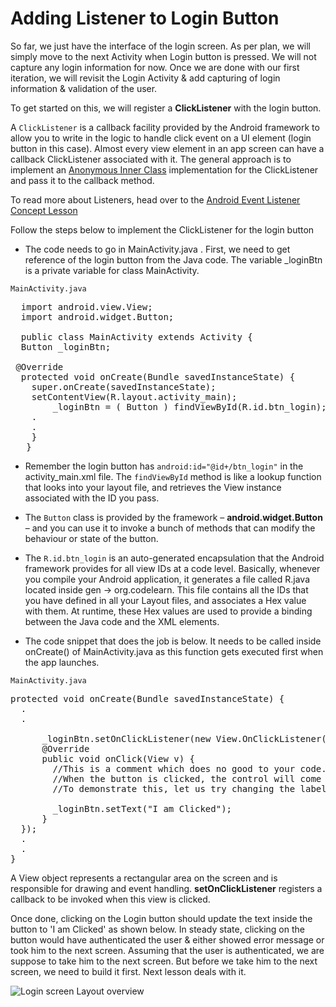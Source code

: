 # Adding Listener to Login Button 

So far, we just have the interface of the login screen. As per plan, we will simply move to the next Activity when Login button is pressed. We will not capture any login information for now. Once we are done with our first iteration, we will revisit the Login Activity & add capturing of login information & validation of the user. 

To get started on this, we will register a **ClickListener** with the login button. 

A `ClickListener` is a callback facility provided by the Android framework to allow you to write in the logic to handle click event on a UI element (login button in this case). Almost every view element in an app screen can have a callback ClickListener associated with it. The general approach is to implement an [Anonymous Inner Class](http://docs.oracle.com/javase/tutorial/java/javaOO/anonymousclasses.html) implementation for the ClickListener and pass it to the callback method.

To read more about Listeners, head over to the [Android Event Listener Concept Lesson]()

Follow the steps below to implement the ClickListener for the login button

* The code needs to go in MainActivity.java . First, we need to get reference of the login button from the Java code. The variable _loginBtn is a private variable for class MainActivity.

`MainActivity.java`
<pre>
  import android.view.View;
  import android.widget.Button;

  public class MainActivity extends Activity {
  Button _loginBtn;

 @Override
  protected void onCreate(Bundle savedInstanceState) {
	super.onCreate(savedInstanceState);
	setContentView(R.layout.activity_main);<span class="highlight">
        _loginBtn = ( Button ) findViewById(R.id.btn_login);</span>
	.
	.
	}
   }	
</pre>
* Remember the login button has `android:id="@id+/btn_login"` in the activity_main.xml file. The `findViewById` method is like a lookup function that looks into your layout file, and retrieves the View instance associated with the ID you pass.

* The `Button` class is provided by the framework &ndash; **android.widget.Button** &ndash; and you can use it to invoke a bunch of methods that can modify the behaviour or state of the button. 

* The `R.id.btn_login` is an auto-generated encapsulation that the Android framework provides for all view IDs at a code level. Basically, whenever you compile your Android application, it generates a file called R.java located inside gen -> org.codelearn. This file contains all the IDs that you have defined in all your Layout files, and associates a Hex value with them. At runtime, these Hex values are used to provide a binding between the Java code and the XML elements.

* The code snippet that does the job is below. It needs to be called inside onCreate() of MainActivity.java as this function gets executed first when the app launches. 

`MainActivity.java`
<pre>
protected void onCreate(Bundle savedInstanceState) {
  .
  .

     <span class="highlight"> _loginBtn.setOnClickListener(new View.OnClickListener() {
      @Override
      public void onClick(View v) {
  		//This is a comment which does no good to your code. Feel free to remove it after you copy pasted.
		//When the button is clicked, the control will come to this method.
		//To demonstrate this, let us try changing the label of the Button from 'Login' to 'I am clicked'
		
		_loginBtn.setText("I am Clicked");
      }
  });</span>
  .
  .
}
</pre>

A View object represents a rectangular area on the screen and is responsible for drawing and event handling. **setOnClickListener** registers a callback to be invoked when this view is clicked.

Once done, clicking on the Login button should update the text inside the button to 'I am Clicked' as shown below. In steady state, clicking on the button would have authenticated the user & either showed error message or took him to the next screen. Assuming that the user is authenticated, we are suppose to take him to the next screen. But before we take him to the next screen, we need to build it first. Next lesson deals with it.

![Login screen Layout overview](/assets/twitter-client/click-change.png)
